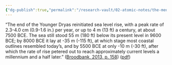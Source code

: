 ```yaml
---
{"dg-publish":true,"permalink":"/research-vault/02-atomic-notes/the-mediterranean-did-not-reach-its-current-levels-until-around-4000-bce/"}
---
```


“The end of the Younger Dryas reinitiated sea level rise, with a peak rate of 2.3-4.0 cm (0.9-1.6 in.) per year, or up to 4 m (13 ft) a century, at about 7500 BCE. The sea still stood 55 m (180 ft) below its present level in 9600 BCE; by 8000 BCE it lay at -35 m (-115 ft), at which stage most coastal outlines resembled today’s, and by 5500 BCE at only -10 m (-30 ft), after which the rate of rise petered out to reach approximately current levels a millennium and a half later.” ([Broodbank, 2013, p. 158](zotero://select/library/items/IR54JIQG)) ([pdf](zotero://open-pdf/library/items/85K7BT2G?page=145&annotation=PDFU6CHN))